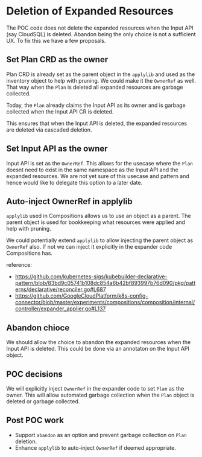 # Deletion of Expanded Resources

The POC code does not delete the expanded resources when the Input API (say CloudSQL) is deleted.
Abandon being the only choice is not a sufficient UX. To fix this we have a few proposals.

## Set Plan CRD as the owner

Plan CRD is already set as the parent object in the `applylib` and used as the inventory object to help with pruning. We could make it the `OwnerRef` as well. That way when the `Plan` is deleted all expanded resources are garbage collected. 

Today, the `Plan` already claims the Input API as its owner and is garbage collected when the Input API CR is deleted.

This ensures that when the Input API is deleted, the expanded resources are deleted via cascaded deletion.

## Set Input API as the owner

Input API is set as the `OwnerRef`. This allows for the usecase where the `Plan` doesnt need to exist in the same namespace as the Input API and the expanded resources. We are not yet sure of this usecase and pattern and hence would like to delegate this option to a later date. 

## Auto-inject OwnerRef in applylib

`applylib` used in Compositions allows us to use an object as a parent. The parent object is used for bookkeeping what resources were applied and help with pruning. 

We could potentially extend `applylib` to allow injecting the parent object as `OwnerRef` also. If not we can inject it explicitly in the expander code Compositions has.

reference:
- https://github.com/kubernetes-sigs/kubebuilder-declarative-pattern/blob/83bd9c05741b108dc854a6b42bf893997b76d090/pkg/patterns/declarative/reconciler.go#L687
- https://github.com/GoogleCloudPlatform/k8s-config-connector/blob/master/experiments/compositions/composition/internal/controller/expander_applier.go#L137

## Abandon chioce

We should allow the choice to abandon the expanded resources when the Input API is deleted. This could be done via an annotaton on the Input API object. 

## POC decisions

We will explicitly inject `OwnerRef` in the expander code to set `Plan` as the owner. This will allow automated garbage collection when the `Plan` object is deleted or garbage collected. 

## Post POC work

- Support `abandon` as an option and prevent garbage collection on `Plan` deletion.
- Enhance `applylib` to auto-inject `OwnerRef` if deemed appropriate. 